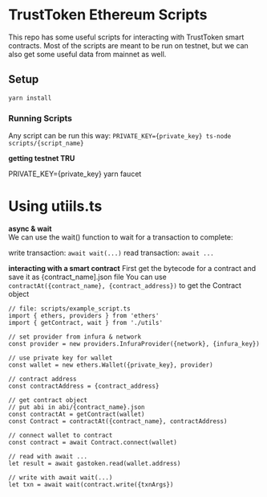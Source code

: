 # TrustToken Ethereum Scripts

This repo has some useful scripts for interacting with TrustToken smart contracts. Most of the scripts are meant to be run on testnet, but we can also get some useful data from mainnet as well.

## Setup

`yarn install`

### Running Scripts

Any script can be run this way:
`PRIVATE_KEY={private_key} ts-node scripts/{script_name}`

**getting testnet TRU**  

PRIVATE_KEY={private_key} yarn faucet

# Using utiils.ts

**async & wait**  
We can use the wait() function to wait for a transaction to complete:
  
write transaction: `await wait(...)`
read transaction:  `await ...`  

**interacting with a smart contract**
First get the bytecode for a contract and save it as {contract_name].json file
You can use `contractAt({contract_name}, {contract_address})` to get the Contract object

```
// file: scripts/example_script.ts
import { ethers, providers } from 'ethers'
import { getContract, wait } from './utils'

// set provider from infura & network
const provider = new providers.InfuraProvider({network}, {infura_key})

// use private key for wallet
const wallet = new ethers.Wallet({private_key}, provider)

// contract address
const contractAddress = {contract_address}

// get contract object
// put abi in abi/{contract_name}.json
const contractAt = getContract(wallet)
const Contract = contractAt({contract_name}, contractAddress)

// connect wallet to contract
const contract = await Contract.connect(wallet)

// read with await ...
let result = await gastoken.read(wallet.address)

// write with await wait(...)
let txn = await wait(contract.write({txnArgs})
```

